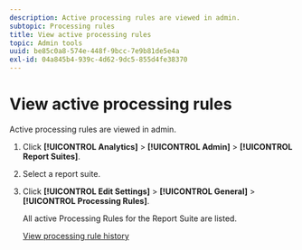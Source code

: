 ```yaml
---
description: Active processing rules are viewed in admin.
subtopic: Processing rules
title: View active processing rules
topic: Admin tools
uuid: be85c0a8-574e-448f-9bcc-7e9b81de5e4a
exl-id: 04a845b4-939c-4d62-9dc5-855d4fe38370
---
```

# View active processing rules

Active processing rules are viewed in admin.

1. Click **[!UICONTROL Analytics]** > **[!UICONTROL Admin]** > **[!UICONTROL Report Suites]**.
1. Select a report suite.
1. Click **[!UICONTROL Edit Settings]** > **[!UICONTROL General]** > **[!UICONTROL Processing Rules]**.

   All active Processing Rules for the Report Suite are listed.

   [View processing rule history](/help/admin/admin/c-processing-rules/c-processing-rules-configuration/t-processing-rule-view-history.md)
